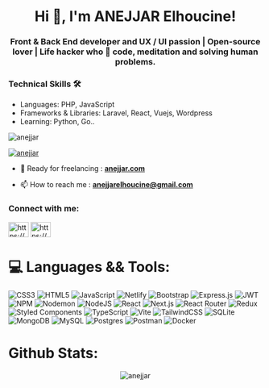 <h1 align="center">Hi 👋, I'm ANEJJAR Elhoucine!</h1>
<h3 align="center">Front & Back End developer and UX / UI passion | Open-source lover | Life hacker who 💓 code, meditation and solving human problems.</h3>

<h3>Technical Skills 🛠️</h3>
<ul>
  <li>Languages: PHP, JavaScript</li>
  <li>Frameworks & Libraries: Laravel, React, Vuejs, Wordpress</li>
  <li>Learning: Python, Go.. </li>
</ul>

<p align="left"> <img src="https://komarev.com/ghpvc/?username=anejjar&label=Profile%20views&color=0e75b6&style=flat" alt="anejjar" /> </p>

<p align="left"> <a href="https://github.com/ryo-ma/github-profile-trophy"><img src="https://github-profile-trophy.vercel.app/?username=anejjar" alt="anejjar" /></a> </p>

- 💬 Ready for freelancing : **<a href="https://anejjar.com" target="_blank" >anejjar.com</a>**

- 📫 How to reach me :  **anejjarelhoucine@gmail.com**

<h3 align="left">Connect with me:</h3>
<p align="left">
<a href="https://www.linkedin.com/in/anejjar/" target="blank"><img align="center" src="https://raw.githubusercontent.com/rahuldkjain/github-profile-readme-generator/master/src/images/icons/Social/linked-in-alt.svg" alt="https://www.linkedin.com/in/anejjar/" height="30" width="40" /></a>
  <a href="https://x.com/anejjarlhoucine" target="blank"><img align="center" src="https://raw.githubusercontent.com/rahuldkjain/github-profile-readme-generator/master/src/images/icons/Social/twitter.svg" alt="https://x.com/anejjarlhoucine" height="30" width="40" /></a>
</p>

# 💻 Languages && Tools:
![CSS3](https://img.shields.io/badge/css3-%231572B6.svg?style=for-the-badge&logo=css3&logoColor=white) ![HTML5](https://img.shields.io/badge/html5-%23E34F26.svg?style=for-the-badge&logo=html5&logoColor=white) ![JavaScript](https://img.shields.io/badge/javascript-%23323330.svg?style=for-the-badge&logo=javascript&logoColor=%23F7DF1E)  ![Netlify](https://img.shields.io/badge/netlify-%23000000.svg?style=for-the-badge&logo=netlify&logoColor=#00C7B7) ![Bootstrap](https://img.shields.io/badge/bootstrap-%238511FA.svg?style=for-the-badge&logo=bootstrap&logoColor=white) ![Express.js](https://img.shields.io/badge/express.js-%23404d59.svg?style=for-the-badge&logo=express&logoColor=%2361DAFB)  ![JWT](https://img.shields.io/badge/JWT-black?style=for-the-badge&logo=JSON%20web%20tokens)  ![NPM](https://img.shields.io/badge/NPM-%23CB3837.svg?style=for-the-badge&logo=npm&logoColor=white) ![Nodemon](https://img.shields.io/badge/NODEMON-%23323330.svg?style=for-the-badge&logo=nodemon&logoColor=%BBDEAD) ![NodeJS](https://img.shields.io/badge/node.js-6DA55F?style=for-the-badge&logo=node.js&logoColor=white) ![React](https://img.shields.io/badge/react-%2320232a.svg?style=for-the-badge&logo=react&logoColor=%2361DAFB) ![Next.js](https://img.shields.io/badge/next.js-%23316192.svg?style=for-the-badge&logo=next.js&logoColor=white) ![React Router](https://img.shields.io/badge/React_Router-CA4245?style=for-the-badge&logo=react-router&logoColor=white) ![Redux](https://img.shields.io/badge/redux-%23593d88.svg?style=for-the-badge&logo=redux&logoColor=white) ![Styled Components](https://img.shields.io/badge/styled--components-DB7093?style=for-the-badge&logo=styled-components&logoColor=white) ![TypeScript](https://img.shields.io/badge/TypeScript-%23316192.svg?style=for-the-badge&logo=TypeScript&logoColor=white) ![Vite](https://img.shields.io/badge/vite-%23646CFF.svg?style=for-the-badge&logo=vite&logoColor=white) ![TailwindCSS](https://img.shields.io/badge/tailwindcss-%2338B2AC.svg?style=for-the-badge&logo=tailwind-css&logoColor=white) ![SQLite](https://img.shields.io/badge/sqlite-%2307405e.svg?style=for-the-badge&logo=sqlite&logoColor=white) ![MongoDB](https://img.shields.io/badge/MongoDB-%234ea94b.svg?style=for-the-badge&logo=mongodb&logoColor=white) ![MySQL](https://img.shields.io/badge/mysql-%2300000f.svg?style=for-the-badge&logo=mysql&logoColor=white) ![Postgres](https://img.shields.io/badge/postgres-%23316192.svg?style=for-the-badge&logo=postgresql&logoColor=white) ![Postman](https://img.shields.io/badge/Postman-FF6C37?style=for-the-badge&logo=postman&logoColor=white) ![Docker](https://img.shields.io/badge/Docker-%23316192.svg?style=for-the-badge&logo=docker&logoColor=white) 

# Github Stats: 
<p align="center"> <img align="center" src="https://github-readme-stats.vercel.app/api/top-langs?username=anejjar&show_icons=true&locale=en&layout=compact" alt="anejjar" /></p>
